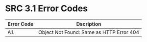# SRC 3.1 Error Codes
| Error Code | Dscription |
| --- | --- |
| A1 | Object Not Found: Same as HTTP Error 404 |
